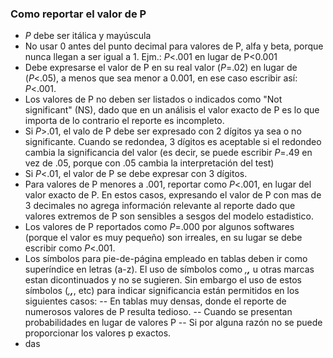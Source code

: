 ### Como reportar el valor de P

- *P* debe ser itálica y mayúscula
- No usar 0 antes del punto decimal para valores de P, alfa y beta, porque nunca llegan a ser igual a 1. Ejm.: *P*<.001 en lugar de P<0.001
- Debe expresarse el valor de P en su real valor (*P*=.02) en lugar de (*P*<.05), a menos que sea menor a 0.001, en ese caso escribir así: *P*<.001.
- Los valores de P no deben ser listados o indicados como "Not significant" (NS), dado que en un análisis el valor exacto de P es lo que importa de lo contrario el reporte es incompleto.
- Si *P*>.01, el valo de P debe ser expresado con 2 dígitos ya sea o no significante. Cuando se redondea, 3 dígitos es aceptable si el redondeo cambia la significancia del valor (es decir, se puede escribir *P*=.49 en vez de .05, porque con .05 cambia la interpretación del test)
- Si *P*<.01, el valor de P se debe expresar con 3 dígitos.
- Para valores de P menores a .001, reportar como *P*<.001, en lugar del valor exacto de P. En estos casos, expresando el valor de P con mas de 3 decimales no agrega información relevante al reporte dado que valores extremos de P son sensibles a sesgos del modelo estadistico.
- Los valores de P reportados como *P*=.000 por algunos softwares (porque el valor es muy pequeño) son irreales, en su lugar se debe escribir como *P*<.001.
- Los símbolos para pie-de-página empleado en tablas deben ir como superíndice en letras (a-z). El uso de símbolos como *,**,*** u otras marcas estan dicontinuados y no se sugieren. Sin embargo el uso de estos símbolos (*,**,***, etc) para indicar significancia están permitidos en los siguientes casos: 
-- En tablas muy densas, donde el reporte de numerosos valores de P resulta tedioso.
-- Cuando se presentan probabilidades en lugar de valores P
-- Si por alguna razón no se puede proporcionar los valores p exactos.
- das
